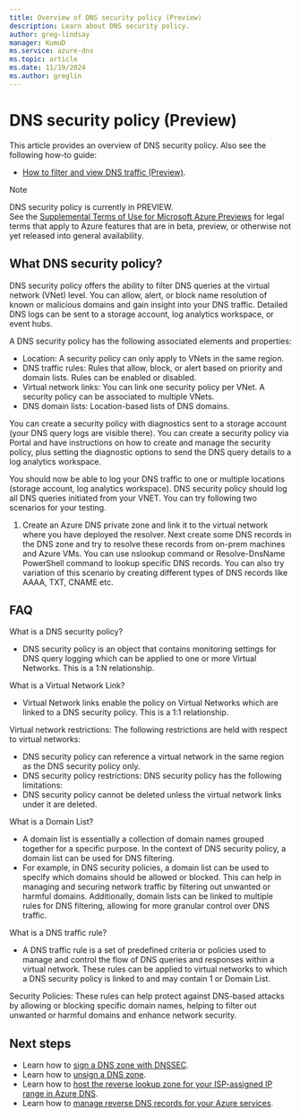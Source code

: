 ```yaml
---
title: Overview of DNS security policy (Preview)
description: Learn about DNS security policy.
author: greg-lindsay
manager: KumuD
ms.service: azure-dns
ms.topic: article
ms.date: 11/19/2024
ms.author: greglin
---
```


# DNS security policy (Preview)

This article provides an overview of DNS security policy. Also see the following how-to guide:

- [How to filter and view DNS traffic (Preview)](dns-traffic-log-how-to.md).

> [!NOTE]
> DNS security policy is currently in PREVIEW.<br> 
> See the [Supplemental Terms of Use for Microsoft Azure Previews](https://azure.microsoft.com/support/legal/preview-supplemental-terms/) for legal terms that apply to Azure features that are in beta, preview, or otherwise not yet released into general availability.
 
## What DNS security policy?

DNS security policy offers the ability to filter DNS queries at the virtual network (VNet) level. You can allow, alert, or block name resolution of known or malicious domains and gain insight into your DNS traffic. Detailed DNS logs can be sent to a storage account, log analytics workspace, or event hubs.

A DNS security policy has the following associated elements and properties:
- Location: A security policy can only apply to VNets in the same region.
- DNS traffic rules: Rules that allow, block, or alert based on priority and domain lists. Rules can be enabled or disabled.
- Virtual network links: You can link one security policy per VNet. A security policy can be associated to multiple VNets.
- DNS domain lists: Location-based lists of DNS domains.

You can create a security policy with diagnostics sent to a storage account (your DNS query logs are visible there).
You can create a security policy via Portal and have instructions on how to create and manage the security policy, plus setting the diagnostic options to send the DNS query details to a log analytics workspace.

You should now be able to log your DNS traffic to one or multiple locations (storage account, log analytics workspace). DNS security policy should log all DNS queries initiated from your VNET. You can try following two scenarios for your testing.
1. Create an Azure DNS private zone and link it to the virtual network where you have deployed the resolver. Next create some DNS records in the DNS zone and try to resolve these records from on-prem machines and Azure VMs. You can use nslookup command or Resolve-DnsName PowerShell command to lookup specific DNS records. You can also try variation of this scenario by creating different types of DNS records like AAAA, TXT, CNAME etc.

## FAQ

What is a DNS security policy?
- DNS security policy is an object that contains monitoring settings for DNS query logging which can be applied to one or more Virtual Networks. This is a 1:N relationship.

What is a Virtual Network Link?
- Virtual Network links enable the policy on Virtual Networks which are linked to a DNS security policy. This is a 1:1 relationship.

Virtual network restrictions: The following restrictions are held with respect to virtual networks:
- DNS security policy can reference a virtual network in the same region as the DNS security policy only.
- DNS security policy restrictions: DNS security policy has the following limitations:
- DNS security policy cannot be deleted unless the virtual network links under it are deleted.

What is a Domain List?
- A domain list is essentially a collection of domain names grouped together for a specific purpose. In the context of DNS security policy, a domain list can be used for DNS filtering.
- For example, in DNS security policies, a domain list can be used to specify which domains should be allowed or blocked. This can help in managing and securing network traffic by filtering out unwanted or harmful domains. Additionally, domain lists can be linked to multiple rules for DNS filtering, allowing for more granular control over DNS traffic.

What is a DNS traffic rule?
- A DNS traffic rule is a set of predefined criteria or policies used to manage and control the flow of DNS queries and responses within a virtual network. These rules can be applied to virtual networks to which a DNS security policy is linked to and may contain 1 or Domain List.

Security Policies: These rules can help protect against DNS-based attacks by allowing or blocking specific domain names, helping to filter out unwanted or harmful domains and enhance network security.

## Next steps

- Learn how to [sign a DNS zone with DNSSEC](dnssec-how-to.md).
- Learn how to [unsign a DNS zone](dnssec-unsign.md).
- Learn how to [host the reverse lookup zone for your ISP-assigned IP range in Azure DNS](dns-reverse-dns-for-azure-services.md).
- Learn how to [manage reverse DNS records for your Azure services](dns-reverse-dns-for-azure-services.md).
